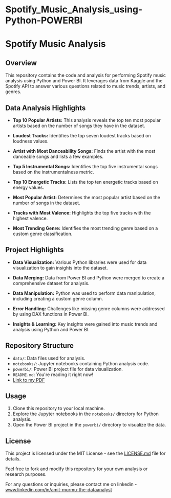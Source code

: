# Spotify_Music_Analysis_using-Python-POWERBI
# Spotify Music Analysis

## Overview

This repository contains the code and analysis for performing Spotify music analysis using Python and Power BI. It leverages data from Kaggle and the Spotify API to answer various questions related to music trends, artists, and genres.

## Data Analysis Highlights

- **Top 10 Popular Artists:** This analysis reveals the top ten most popular artists based on the number of songs they have in the dataset.

- **Loudest Tracks:** Identifies the top seven loudest tracks based on loudness values.

- **Artist with Most Danceability Songs:** Finds the artist with the most danceable songs and lists a few examples.

- **Top 5 Instrumental Songs:** Identifies the top five instrumental songs based on the instrumentalness metric.

- **Top 10 Energetic Tracks:** Lists the top ten energetic tracks based on energy values.

- **Most Popular Artist:** Determines the most popular artist based on the number of songs in the dataset.

- **Tracks with Most Valence:** Highlights the top five tracks with the highest valence.

- **Most Trending Genre:** Identifies the most trending genre based on a custom genre classification.

## Project Highlights

- **Data Visualization:** Various Python libraries were used for data visualization to gain insights into the dataset.

- **Data Merging:** Data from Power BI and Python were merged to create a comprehensive dataset for analysis.

- **Data Manipulation:** Python was used to perform data manipulation, including creating a custom genre column.

- **Error Handling:** Challenges like missing genre columns were addressed by using DAX functions in Power BI.

- **Insights & Learning:** Key insights were gained into music trends and analysis using Python and Power BI.

## Repository Structure

- `data/`: Data files used for analysis.
- `notebooks/`: Jupyter notebooks containing Python analysis code.
- `powerbi/`: Power BI project file for data visualization.
- `README.md`: You're reading it right now!
- [Link to my PDF](https://github.com/amitmurmu12360/Spotify_Music_Analysis_using-Python-POWERBI/blob/main/Final_Spotify_Final_Data_Analysis-github.pdf)


## Usage

1. Clone this repository to your local machine.
2. Explore the Jupyter notebooks in the `notebooks/` directory for Python analysis.
3. Open the Power BI project in the `powerbi/` directory to visualize the data.

## License

This project is licensed under the MIT License - see the [LICENSE.md](LICENSE.md) file for details.

Feel free to fork and modify this repository for your own analysis or research purposes.

For any questions or inquiries, please contact me on linkedin -  www.linkedin.com/in/amit-murmu-the-dataanalyst
